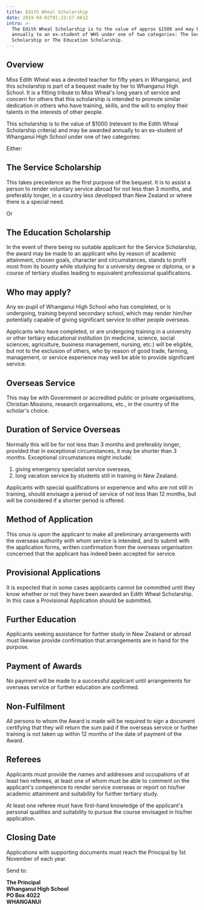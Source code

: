 ```yaml
---
title: Edith Wheal Scholarship
date: 2019-04-02T01:23:57.661Z
intro: >-
  The Edith Wheal Scholarship is to the value of approx $1500 and may be awarded
  annually to an ex-student of WHS under one of two categories: The Service
  Scholarship or The Education Scholarship.
---
```

## Overview

Miss Edith Wheal was a devoted teacher for fifty years in Whanganui, and this scholarship is part of a bequest made by her to Whanganui High School. It is a fitting tribute to Miss Wheal's long years of service and concern for others that this scholarship is intended to promote similar dedication in others who have training, skills, and the will to employ their talents in the interests of other people.

This scholarship is to the value of $1000 (relevant to the Edith Wheal Scholarship criteria) and may be awarded annually to an ex-student of Whanganui High School under one of two categories:

Either:

## The Service Scholarship

This takes precedence as the first purpose of the bequest. It is to assist a person to render voluntary service abroad for not less than 3 months, and preferably longer, in a country less developed than New Zealand or where there is a special need.

Or

## The Education Scholarship

In the event of there being no suitable applicant for the Service Scholarship, the award may be made to an applicant who by reason of academic attainment, chosen goals, character and circumstances, stands to profit most from its bounty while studying for a university degree or diploma, or a course of tertiary studies leading to equivalent professional qualifications.

## Who may apply?

Any ex-pupil of Whanganui High School who has completed, or is undergoing, training beyond secondary school, which may render him/her potentially capable of giving significant service to other people overseas.

Applicants who have completed, or are undergoing training in a university or other tertiary educational institution (in medicine, science, social sciences, agriculture, business management, nursing, etc.) will be eligible, but not to the exclusion of others, who by reason of good trade, farming, management, or service experience may well be able to provide significant service.

## Overseas Service

This may be with Government or accredited public or private organisations, Christian Missions, research organisations, etc., in the country of the scholar's choice.

## Duration of Service Overseas

Normally this will be for not less than 3 months and preferably longer, provided that in exceptional circumstances, it may be shorter than 3 months. Exceptional circumstances might include:

1. giving emergency specialist service overseas,  
2. long vacation service by students still in training in New Zealand.

Applicants with special qualifications or experience and who are not still in training, should envisage a period of service of not less than 12 months, but will be considered if a shorter period is offered.

## Method of Application

This onus is upon the applicant to make all preliminary arrangements with the overseas authority with whom service is intended, and to submit with the application forms, written confirmation from the overseas organisation concerned that the applicant has indeed been accepted for service.

## Provisional Applications

It is expected that in some cases applicants cannot be committed until they know whether or not they have been awarded an Edith Wheal Scholarship. In this case a Provisional Application should be submitted.

## Further Education

Applicants seeking assistance for further study in New Zealand or abroad must likewise provide confirmation that arrangements are in hand for the purpose.

## Payment of Awards

No payment will be made to a successful applicant until arrangements for overseas service or further education are confirmed.

## Non-Fulfilment

All persons to whom the Award is made will be required to sign a document certifying that they will return the sum paid if the overseas service or further training is not taken up within 12 months of the date of payment of the Award.

## Referees

Applicants must provide the names and addresses and occupations of at least two referees, at least one of whom must be able to comment on the applicant's competence to render service overseas or report on his/her academic attainment and suitability for further tertiary study.

At least one referee must have first-hand knowledge of the applicant's personal qualities and suitability to pursue the course envisaged in his/her application.

## Closing Date

Applications with supporting documents must reach the Principal by 1st November of each year.

Send to:

**The Principal**  
**Whanganui High School**  
**PO Box 4022**  
**WHANGANUI**
